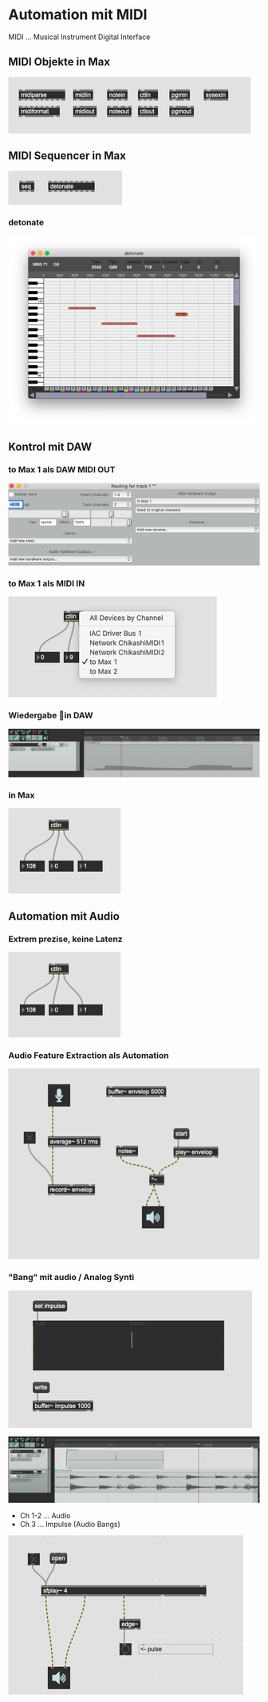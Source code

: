 # Automation mit MIDI


MIDI ... Musical Instrument Digital Interface

## MIDI Objekte in Max

![MIDI](K4/midi.png)

## MIDI Sequencer in Max

![MIDI](K4/seq.png)

### detonate

![detonate](K4/detonate.png)

## Kontrol mit DAW

### to Max 1 als DAW MIDI OUT

![](K4/dawout.png)

### to Max 1 als MIDI IN

![](K4/selection.png)

### Wiedergabe in DAW
![](K4/dawcontrol.png)

### in Max
![](K4/dawin.png)

## Automation mit Audio

### Extrem prezise, keine Latenz

![audioenv](K4/dawin.png)


### Audio Feature Extraction als Automation

![](K4/envelop.png)


### "Bang" mit audio / Analog Synti

![impulse](K4/impulse_max.png)


![daw](K4/impulse_daw.png)

- Ch 1-2 ... Audio
- Ch 3 ... Impulse (Audio Bangs)

![pulse](K4/audiopulse.png)




